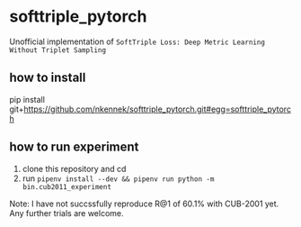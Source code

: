 # softtriple_pytorch
Unofficial implementation of `SoftTriple Loss: Deep Metric Learning Without Triplet Sampling`

## how to install

pip install git+https://github.com/nkennek/softtriple_pytorch.git#egg=softtriple_pytorch

## how to run experiment

1. clone this repository and cd
2. run `pipenv install --dev && pipenv run python -m bin.cub2011_experiment`

Note: I have not succssfully reproduce R@1 of 60.1% with CUB-2001 yet.
Any further trials are welcome.